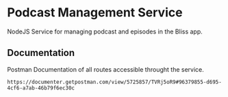 # Podcast Management Service

NodeJS Service for managing podcast and episodes in the Bliss app.

## Documentation

Postman Documentation of all routes accessible throught the service.

```
https://documenter.getpostman.com/view/5725857/TVRj5oR9#96379855-d695-4cf6-a7ab-46b79f6ec30c
```